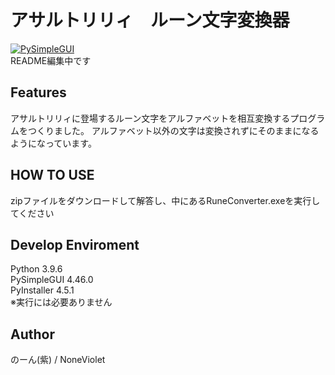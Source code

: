 # アサルトリリィ　ルーン文字変換器
[![PySimpleGUI](https://img.shields.io/badge/PySimpleGUI-%E2%AC%85-brightgreen)](https://github.com/PySimpleGUI/PySimpleGUI)  
README編集中です

## Features
アサルトリリィに登場するルーン文字をアルファベットを相互変換するプログラムをつくりました。
アルファベット以外の文字は変換されずにそのままになるようになっています。

## HOW TO USE
zipファイルをダウンロードして解答し、中にあるRuneConverter.exeを実行してください

## Develop Enviroment
Python 3.9.6  
PySimpleGUI 4.46.0  
PyInstaller 4.5.1  
※実行には必要ありません

## Author
のーん(紫) / NoneViolet


